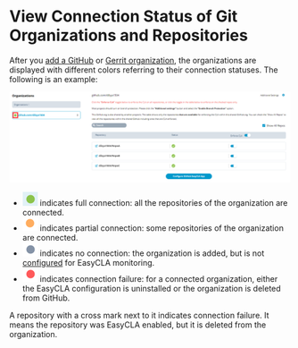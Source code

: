 # View Connection Status of Git Organizations and Repositories

After you [add a GitHub](./#add-github-organization) or [Gerrit organization](./#add-gerrit-organization), the organizations are displayed with different colors referring to their connection statuses. The following is an example:

![GitHub Organization Connection Status](../../../.gitbook/assets/github-organization-connection-status.png)

* ![](../../../.gitbook/assets/connected-green-color.png) indicates full connection: all the repositories of the organization are connected.
* ![](../../../.gitbook/assets/orange-partial-connection.png) indicates partial connection: some repositories of the organization are connected.
* ![](../../../.gitbook/assets/grey-no-connection.png) indicates no connection: the organization is added, but is not [configured](enforce-or-remove-cla-monitoring.md#configure-github-repositories) for EasyCLA monitoring. 
* ![](../../../.gitbook/assets/red-connection-failure.png) indicates connection failure: for a connected organization, either the EasyCLA configuration is uninstalled or the organization is deleted from GitHub.

A repository with a cross mark next to it indicates connection failure. It means the repository was EasyCLA enabled, but it is deleted from the organization.

